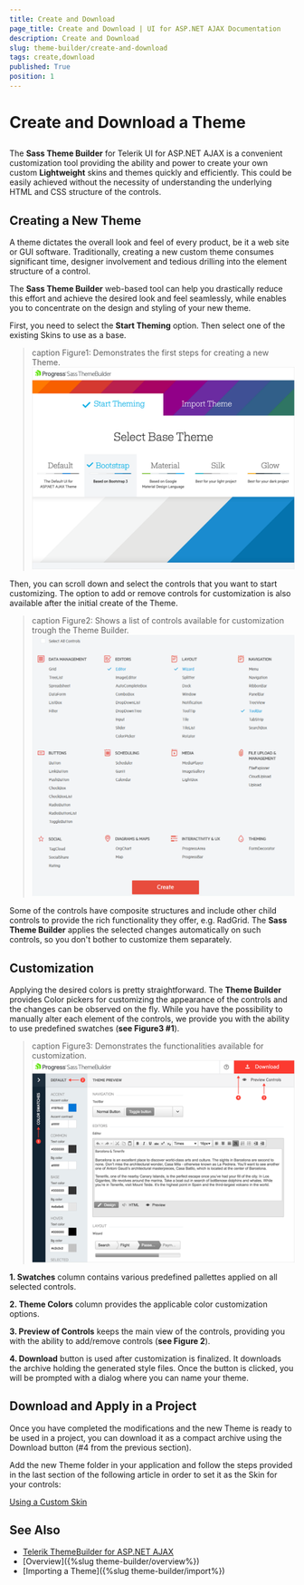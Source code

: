 ```yaml
---
title: Create and Download
page_title: Create and Download | UI for ASP.NET AJAX Documentation
description: Create and Download
slug: theme-builder/create-and-download
tags: create,download
published: True
position: 1
---
```


# Create and Download a Theme

##      

The **Sass Theme Builder** for Telerik UI for ASP.NET AJAX is a convenient customization tool providing the ability and power to create your own custom **Lightweight** skins and themes quickly and efficiently. This could be easily achieved without the necessity of understanding the underlying HTML and CSS structure of the controls.


## Creating a New Theme

A theme dictates the overall look and feel of every product, be it a web site or GUI software. Traditionally, creating a new custom theme consumes significant time, designer involvement and tedious drilling into the element structure of a control.

The **Sass Theme Builder** web-based tool can help you drastically reduce this effort and achieve the desired look and feel seamlessly, while enables you to concentrate on the design and styling of your new theme.

First, you need to select the **Start Theming** option. Then select one of the existing Skins to use as a base.

>caption Figure1: Demonstrates the first steps for creating a new Theme.
![Theme Builder Create and Download 1](images/theme-builder-create-and-download-1.png)

Then, you can scroll down and select the controls that you want to start customizing. The option to add or remove controls for customization is also available after the initial create of the Theme.

>caption Figure2: Shows a list of controls available for customization trough the Theme Builder.
![Theme Builder Create and Download 2](images/theme-builder-create-and-download-2.png)

Some of the controls have composite structures and include other child controls to provide the rich functionality they offer, e.g. RadGrid. The **Sass Theme Builder** applies the selected changes automatically on such controls, so you don't bother to customize them separately.

## Customization

Applying the desired colors is pretty straightforward. The **Theme Builder** provides Color pickers for customizing the appearance of the controls and the changes can be observed on the fly. While you have the possibility to manually alter each element of the controls, we provide you with the ability to use predefined swatches (**see Figure3 #1**).

>caption Figure3: Demonstrates the functionalities available for customization.
![Theme Builder Create and Download 3](images/theme-builder-create-and-download-3.png)

**1. Swatches** column contains various predefined pallettes applied on all selected controls.

**2. Theme Colors** column provides the applicable color customization options.

**3. Preview of Controls** keeps the main view of the controls, providing you with the ability to add/remove controls (**see Figure 2**).

**4. Download** button is used after customization is finalized. It downloads the archive holding the generated style files. Once the button is clicked, you will be prompted with a dialog where you can name your theme.

## Download and Apply in a Project

Once you have completed the modifications and the new Theme is ready to be used in a project, you can download it as a compact archive using the Download button (#4 from the previous section).

Add the new Theme folder in your application and follow the steps provided in the last section of the following article in order to set it as the Skin for your controls:

[Using a Custom Skin](http://docs.telerik.com/devtools/aspnet-ajax/controls/grid/appearance-and-styling/modifying-existing-skins#creating-a-custom-skin-basic-steps)

<!--You can also find a runnable web site sample in the code-library below, which was specifically created using **Theme Builder** with the selected controls in the progress of this article - Grid, Calendar and Rating.

[Theme Builder Sample Web Site](http://www.telerik.com/support/code-library/theme-builder-sample-web-site)-->

## See Also

 * [Telerik ThemeBuilder for ASP.NET AJAX](http://themebuilder.telerik.com/)
 * [Overview]({%slug theme-builder/overview%})
 * [Importing a Theme]({%slug theme-builder/import%})


